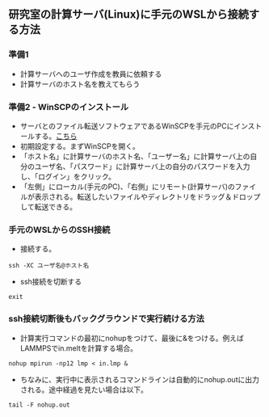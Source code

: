 ## 研究室の計算サーバ(Linux)に手元のWSLから接続する方法

### 準備1
- 計算サーバへのユーザ作成を教員に依頼する
- 計算サーバのホスト名を教えてもらう

### 準備2 - WinSCPのインストール
- サーバとのファイル転送ソフトウェアであるWinSCPを手元のPCにインストールする。[こちら](https://forest.watch.impress.co.jp/library/software/winscp/)
- 初期設定する。まずWinSCPを開く。
- 「ホスト名」に計算サーバのホスト名、「ユーザー名」に計算サーバ上の自分のユーザ名、「パスワード」に計算サーバ上の自分のパスワードを入力し、「ログイン」をクリック。
- 「左側」にローカル(手元のPC)、「右側」にリモート(計算サーバ)のファイルが表示される。転送したいファイルやディレクトリをドラッグ＆ドロップして転送できる。

### 手元のWSLからのSSH接続
- 接続する。
```
ssh -XC ユーザ名@ホスト名
```

- ssh接続を切断する
```
exit
```

### ssh接続切断後もバックグラウンドで実行続ける方法
- 計算実行コマンドの最初にnohupをつけて、最後に&をつける。例えばLAMMPSでin.meltを計算する場合。
```
nohup mpirun -np12 lmp < in.lmp &
```
- ちなみに、実行中に表示されるコマンドラインは自動的にnohup.outに出力される。途中経過を見たい場合は以下。
```
tail -F nohup.out
```

